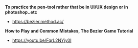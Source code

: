 **To practice the pen-tool rather that be in UI/UX design or in photoshop..etc**
- https://bezier.method.ac/

**How to Play and Common Mistakes, The Bezier Game Tutorial**
- https://youtu.be/FqrL2NYjy0I
